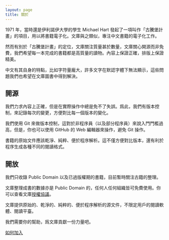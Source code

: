 ```yaml
---
layout: page
title: 關於
---
```


1971 年，當時還是伊利諾伊大學的學生 Michael Hart 發起了一項叫作「古騰堡計畫」的項目，用以將書籍電子化。文庫與之類似，專注中文書籍的電子化工作。

然而有別於「古騰堡計畫」的定位，文庫關注質量甚於數量，文庫關心開源而非免費，我們希望每一本完成的書籍都是高質量的讀物。內容上保證正確，排版上保證精美。

中文有其自身的特點，比如字符量龐大，許多文字在默認字體下無法顯示，這些問題我們也希望在文庫圖書中得到解決。

## 開源

我們力求內容上正確，但是在實際操作中總是免不了失誤。爲此，我們有版本控制，來記錄每次的變更，方便對比每一個版本的變化。

我們使用 Git 來做版本控制，這對於非程序員（以及部分程序員）來說入門門檻過高，但是，你也可以使用 GitHub 的 Web 編輯器來操作，避免 Git 操作。

書籍的原始文件應該乾淨、純粹、便於程序解析。這不僅方便對比版本，還有利於程序生成各種不同的閱讀格式。

## 開放

我們只收錄 Public Domain 以及已過版權期的書籍，目前暫時關注古籍的整理。

文庫整理成書的數據亦是 Public Domain 的，任何人任何組織皆可免費使用。你可以查看文庫[授權協議](/LICENSE.txt)。

文庫提供原始的、乾淨的、純粹的、便於程序解析的源文件，不限定用戶的閱讀軟體、閱讀平臺。

我們需要你的幫助，爲文庫貢獻一份力量吧。

<div class="button"><a href="/zh-hant/help">如何加入</a></div>
